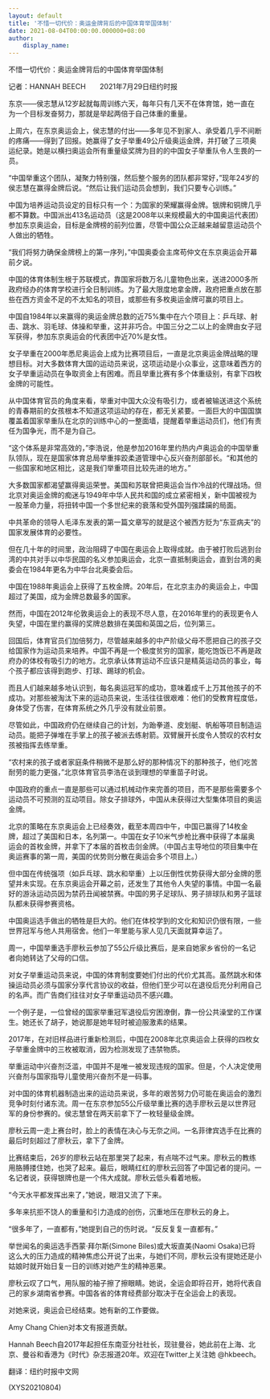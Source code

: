 ```yaml
---
layout: default
title: '不惜一切代价：奥运金牌背后的中国体育举国体制'
date: 2021-08-04T00:00:00.000000+08:00
author:
    display_name: 
---
```


不惜一切代价：奥运金牌背后的中国体育举国体制

记者：HANNAH BEECH　　2021年7月29日纽约时报

东京——侯志慧从12岁起就每周训练六天，每年只有几天不在体育馆，她一直在为一个目标发奋努力，那就是举起两倍于自己体重的重量。

上周六，在东京奥运会上，侯志慧的付出——多年见不到家人、承受着几乎不间断的疼痛——得到了回报。她赢得了女子举重49公斤级奥运金牌，并打破了三项奥运纪录。她是以横扫奥运会所有重量级奖牌为目的的中国女子举重队令人生畏的一员。

“中国举重这个团队，凝聚力特别强，然后整个服务的团队都非常好，”现年24岁的侯志慧在赢得金牌后说。“然后让我们运动员会想到，我们只要专心训练。”

中国为培养运动员设定的目标只有一个：为国家的荣耀赢得金牌。银牌和铜牌几乎都不算数。中国派出413名运动员（这是2008年以来规模最大的中国奥运代表团）参加东京奥运会，目标是金牌榜的前列位置，尽管中国公众正越来越留意运动员个人做出的牺牲。

“我们将努力确保金牌榜上的第一序列，”中国奥委会主席苟仲文在东京奥运会开幕前夕说。

中国的体育体制生根于苏联模式，靠国家将数万名儿童物色出来，送进2000多所政府经办的体育学校进行全日制训练。为了最大限度地拿金牌，政府把重点放在那些在西方资金不足的不太知名的项目，或那些有多枚奥运金牌可赢的项目上。

中国自1984年以来赢得的奥运金牌总数的近75%集中在六个项目上：乒乓球、射击、跳水、羽毛球、体操和举重，这并非巧合。中国三分之二以上的金牌由女子冠军获得，参加东京奥运会的代表团中近70%是女性。

女子举重在2000年悉尼奥运会上成为比赛项目后，一直是北京奥运金牌战略的理想目标。对大多数体育大国的运动员来说，这项运动是小众事业，这意味着西方的女子举重运动员在争取资金上有困难。而且举重比赛有多个体重级别，有拿下四枚金牌的可能性。

从中国体育官员的角度来看，举重对中国大众没有吸引力，或者被输送进这个系统的青春期前的女孩根本不知道这项运动的存在，都无关紧要。一面巨大的中国国旗覆盖着国家举重队在北京的训练中心的一整面墙，提醒着举重运动员们，他们有责任为国争光，而不是为自己。

“这个体系是非常高效的，”李浩说，他是参加2016年里约热内卢奥运会的中国举重队领队，现在是国家体育总局举重摔跤柔道管理中心反兴奋剂部部长。“和其他的一些国家和地区相比，这是我们举重项目比较先进的地方。”

大多数国家都渴望赢得奥运荣誉。美国和苏联曾把奥运会当作冷战的代理战场。但北京对奥运金牌的痴迷与1949年中华人民共和国的成立紧密相关，新中国被视为一股革命力量，将扭转中国一个多世纪来的衰落和受外国列强蹂躏的局面。

中共革命的领导人毛泽东发表的第一篇文章写的就是这个被西方贬为“东亚病夫”的国家发展体育的必要性。

但在几十年的时间里，政治阻碍了中国在奥运会上取得成就。由于被打败后逃到台湾的中共对手以中华民国的名义参加奥运会，北京一直抵制奥运会，直到台湾的奥委会在1984年更名为中华台北奥委会后。

中国在1988年奥运会上获得了五枚金牌。20年后，在北京主办的奥运会上，中国超过了美国，成为金牌总数最多的国家。

然而，中国在2012年伦敦奥运会上的表现不尽人意，在2016年里约的表现更令人失望，中国在里约赢得的奖牌总数排在美国和英国之后，位列第三。

回国后，体育官员们加倍努力，尽管越来越多的中产阶级父母不愿把自己的孩子交给国家作为运动员来培养。中国不再是一个极度贫穷的国家，能吃饱饭已不再是政府办的体校有吸引力的地方。北京承认体育运动不应该只是精英运动员的事业，每个孩子都应该得到跑步、打球、踢球的机会。

而且人们越来越多地认识到，每名奥运冠军的成功，意味着成千上万其他孩子的不成功。对那些被淘汰下来的运动员来说，生活往往很艰难：他们的受教育程度低，身体受了伤害，在体育系统之外几乎没有就业前景。

尽管如此，中国政府仍在继续自己的计划，为跆拳道、皮划艇、帆船等项目制造运动员。能把子弹堆在手掌上的孩子被派去练射箭。双臂展开长度令人赞叹的农村女孩被指挥去练举重。

“农村来的孩子或者家庭条件稍微不是那么好的那种情况下的那种孩子，他们吃苦耐劳的能力更强，”北京体育官员李浩在谈到理想的举重苗子时说。

中国政府的重点一直是那些可以通过机械动作来完善的项目，而不是那些需要多个运动员不可预测的互动项目。除女子排球外，中国从未获得过大型集体项目的奥运金牌。

北京的策略在东京奥运会上已经奏效，截至本周四中午，中国已赢得了14枚金牌，超过了美国和日本，名列第一。中国在女子10米气步枪比赛中获得了本届奥运会的首枚金牌，并拿下了本届的首枚击剑金牌。（中国占主导地位的项目集中在奥运赛事的第一周，美国的优势则分散在奥运会多个项目上。）

但中国在传统强项（如乒乓球、跳水和举重）上以压倒性优势获得大部分金牌的愿望并未实现。在东京奥运会开幕之前，还发生了其他令人失望的事情。中国一名最好的游泳运动员因为禁药丑闻被禁赛。中国的男子足球队、男子排球队和男子篮球队都未获得参赛资格。

中国奥运选手做出的牺牲是巨大的。他们在体校学到的文化和知识仍很有限，一些世界冠军与他人共用宿舍。他们一年里能与家人见几天面就算幸运了。

周一，中国举重选手廖秋云参加了55公斤级比赛后，是来自她家乡省份的一名记者向她转达了父母的口信。

对女子举重运动员来说，中国的体育制度要她们付出的代价尤其高。虽然跳水和体操运动员必须与国家分享代言协议的收益，但他们至少可以在退役后充分利用自己的名声。而广告商们往往对女子举重运动员不感兴趣。

一个例子是，一位曾经的国家举重冠军退役后穷困潦倒，靠一份公共澡堂的工作谋生。她还长了胡子，她说那是她年轻时被迫服激素的结果。

2017年，在对旧样品进行重新检测后，中国在2008年北京奥运会上获得的四枚女子举重金牌中的三枚被取消，因为检测发现了违禁物质。

举重运动中兴奋剂泛滥，中国并不是唯一被发现违规的国家。但是，个人决定使用兴奋剂与国家指导儿童使用兴奋剂不是一码事。

对中国的体育机器制造出来的运动员来说，多年的艰苦努力仍可能在奥运会的激烈竞争时刻付诸东流。周一在东京参加55公斤级举重比赛的选手廖秋云是以世界冠军的身份参赛的。侯志慧曾在两天前拿下了一枚轻量级金牌。

廖秋云周一走上赛台时，脸上的表情在决心与无奈之间。一名菲律宾选手在比赛的最后时刻超过了廖秋云，拿下了金牌。

比赛结束后，26岁的廖秋云站在那里哭了起来，有点喘不过气来。廖秋云的教练用胳膊搂住她，也哭了起来。最后，眼睛红红的廖秋云回答了中国记者的提问。一名记者说，获得银牌也是一个伟大成就。廖秋云低头看着地板。

“今天水平都发挥出来了，”她说，眼泪又流了下来。

多年来抗拒不饶人的重量和引力造成的创伤，沉重地压在廖秋云的身上。

“很多年了，一直都有，”她提到自己的伤时说。“反反复复一直都有。”

举世闻名的奥运选手西蒙·拜尔斯(Simone Biles)或大坂直美(Naomi Osaka)已将这么大的压力造成的精神焦虑公开说了出来，与她们不同，廖秋云没有提她还是小姑娘时就开始日复一日的训练对她产生的精神恶果。

廖秋云叹了口气，用队服的袖子擦了擦眼睛。她说，全运会即将召开，她将代表自己的家乡湖南省参赛。中国各省的体育经费部分取决于在全运会上的表现。

对她来说，奥运会已经结束。她有新的工作要做。

Amy Chang Chien对本文有报道贡献。

Hannah Beech自2017年起担任东南亚分社社长，现驻曼谷，她此前在上海、北京、曼谷和香港为《时代》杂志报道20年。欢迎在Twitter上关注她 @hkbeech。

翻译：纽约时报中文网

(XYS20210804)


